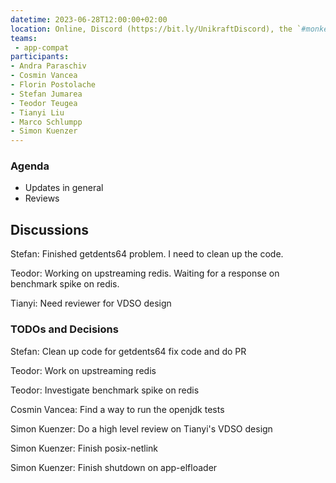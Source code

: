 ```yaml
---
datetime: 2023-06-28T12:00:00+02:00
location: Online, Discord (https://bit.ly/UnikraftDiscord), the `#monkey-business` voice channel
teams:
 - app-compat
participants:
- Andra Paraschiv
- Cosmin Vancea
- Florin Postolache
- Stefan Jumarea
- Teodor Teugea
- Tianyi Liu
- Marco Schlumpp
- Simon Kuenzer
---
```


### Agenda

* Updates in general
* Reviews

## Discussions

Stefan: Finished getdents64 problem. I need to clean up the code.

Teodor: Working on upstreaming redis. Waiting for a response on benchmark spike on redis.

Tianyi: Need reviewer for VDSO design

### TODOs and Decisions

Stefan: Clean up code for getdents64 fix code and do PR

Teodor: Work on upstreaming redis

Teodor: Investigate benchmark spike on redis

Cosmin Vancea: Find a way to run the openjdk tests

Simon Kuenzer: Do a high level review on Tianyi's VDSO design

Simon Kuenzer: Finish posix-netlink

Simon Kuenzer: Finish shutdown on app-elfloader
